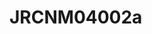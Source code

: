 # JRCNM04002a
<a name="material" />
<script type="application/ld+json">

  {
    "@context": "https://schema.org/",
    "@type": "ChemicalSubstance",
    "http://purl.org/dc/terms/conformsTo":
      {
        "@type": "CreativeWork",
        "@id": "https://bioschemas.org/profiles/ChemicalSubstance/0.4-RELEASE/"
      },
    "@id": "https://egonw.github.io/nanowiki/nanowiki395.html#material",
    "name": "JRCNM04002a",
    "sameAs: "http://127.0.0.1/mediawiki/index.php/Special:URIResolver/JRCNM04002a"
  }
</script>

